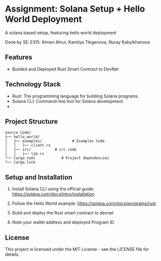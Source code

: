 # Assignment: Solana Setup + Hello World Deployment

A solana based setup, featuring hello world deployment

Done by SE-2315: Almen Alnur, Kamilya Tlegenova, Nuray Kabylkhanova

## Features

- Builded and Deployed Rust Smart Contract to DevNet

## Technology Stack

- Rust: The programming language for building Solana programs.
- Solana CLI: Command-line tool for Solana development.
- 
## Project Structure

```
Source Code/
├── hello_world/
│   ├── examples/              # Examples Code
│   │   ├── client.rs
│   ├── src/           # src code
│   │   ├── lib.rs
└── Cargo.toml            # Project dependencies
└── Cargo.lock            
```

## Setup and Installation

1. Install Solana CLI using the official guide: https://solana.com/docs/intro/installation


2. Follow the Hello World example: https://solana.com/docs/programs/rust


3. Build and deploy the Rust smart contract to devnet


4. Note your wallet address and deployed Program ID


## License

This project is licensed under the MIT License - see the LICENSE file for details.
